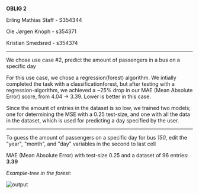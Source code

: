 **OBLIG 2**

Erling Mathias Staff - S354344

Ole Jørgen Knoph - s354371

Kristian Smedsrød - s354374

<hr>

We chose use case #2, predict the amount of passengers in a bus on a specific day

For this use case, we chose a regression(forest) algorithm. We intially completed the task with a classificationforest, but after testing with a regression-algorithm, we achieved a ~25% drop in our MAE (Mean Absolute Error) score, from 4.04 -> 3.39. Lower is better in this case.

Since the amount of entries in the dataset is so low, we trained two models; one for determining the MSE with a 0.25 test-size, and one with all the data in the dataset, which is used for predicting a day specified by the user.

<hr>


To guess the amount of passengers on a specific day for bus *150*, edit the "year", "month", and "day" variables in the second to last cell

MAE (Mean Absolute Error) with test-size 0.25 and a dataset of 96 entries: **3.39** 

*Example-tree in the forest:*

![output](https://user-images.githubusercontent.com/38101463/137980063-b8ec7424-e626-4e2a-8b90-644da4952213.png)
